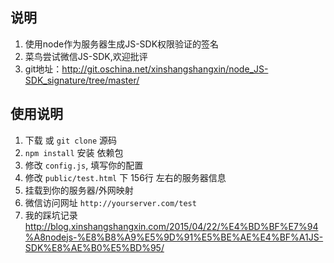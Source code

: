 ## 说明
1. 使用node作为服务器生成JS-SDK权限验证的签名
2. 菜鸟尝试微信JS-SDK,欢迎批评
3. git地址：http://git.oschina.net/xinshangshangxin/node_JS-SDK_signature/tree/master/

## 使用说明
1. 下载 或 `git clone` 源码
2. `npm install` 安装 依赖包
3. 修改 `config.js`, 填写你的配置
4. 修改 `public/test.html` 下 156行 左右的服务器信息
5. 挂载到你的服务器/外网映射
6. 微信访问网址  `http://yourserver.com/test`
7. 我的踩坑记录 http://blog.xinshangshangxin.com/2015/04/22/%E4%BD%BF%E7%94%A8nodejs-%E8%B8%A9%E5%9D%91%E5%BE%AE%E4%BF%A1JS-SDK%E8%AE%B0%E5%BD%95/